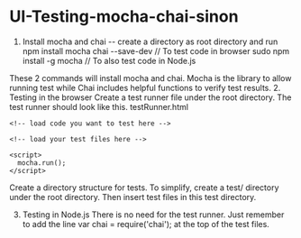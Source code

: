 # UI-Testing-mocha-chai-sinon
1. Install mocha and chai -- create a directory as root directory and run
  npm install mocha chai --save-dev        // To test code in browser
  sudo npm install -g mocha                // To also test code in Node.js
  
  These 2 commands will install mocha and chai.  Mocha is the library to allow running test while Chai includes
  helpful functions to verify test results.
2. Testing in the browser
  Create a test runner file under the root directory.  The test runner should look like this.
  testRunner.html
  
<!DOCTYPE html>
<html>
  <head>
    <title>Mocha Tests</title>
    <link rel="stylesheet" href="node_modules/mocha/mocha.css">
  </head>
  <body>
    <div id="mocha"></div>
    <script src="node_modules/mocha/mocha.js"></script>
    <script src="node_modules/chai/chai.js"></script>
    <script>mocha.setup('bdd')</script>

    <!-- load code you want to test here -->

    <!-- load your test files here -->

    <script>
      mocha.run();
    </script>
  </body>
</html>

  Create a directory structure for tests. To simplify, create a test/ directory under the root directory.  Then
  insert test files in this test directory.
  
3. Testing in Node.js
  There is no need for the test runner.  Just remember to add the line var chai = require('chai'); at the top of the
  test files.


  
  
